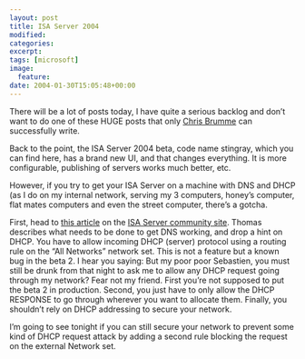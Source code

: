 ```yaml
---
layout: post
title: ISA Server 2004
modified:
categories:
excerpt:
tags: [microsoft]
image:
  feature:
date: 2004-01-30T15:05:48+00:00
---
```


There will be a lot of posts today, I have quite a serious backlog and don’t want to do one of these HUGE posts that only [Chris Brumme](http://blogs.msdn.com/cbrumme/) can successfully write.

Back to the point, the ISA Server 2004 beta, code name stingray, which you can find here, has a brand new UI, and that changes everything. It is more configurable, publishing of servers works much better, etc.

However, if you try to get your ISA Server on a machine with DNS and DHCP (as I do on my internal network, serving my 3 computers, honey’s computer, flat mates computers and even the street computer, there’s a gotcha.

First, head to [this article](https://web.archive.org/web/20040215203222/http://blog.thetechnologist.net/ct.ashx?id=1e6b4321-26d4-490c-b505-05250d3a83c0&url=http%3a%2f%2fwww.isaserver.org%2farticles%2fisa2004beta2.html) on the [ISA Server community site](https://web.archive.org/web/20040215203222/http://blog.thetechnologist.net/ct.ashx?id=1e6b4321-26d4-490c-b505-05250d3a83c0&url=http%3a%2f%2fwww.isaserver.org%2farticles%2fisa2004beta2.html). Thomas describes what needs to be done to get DNS working, and drop a hint on DHCP. You have to allow incoming DHCP (server) protocol using a routing rule on the “All Networks” network set. This is not a feature but a known bug in the beta 2. I hear you saying: But my poor poor Sebastien, you must still be drunk from that night to ask me to allow any DHCP request going through my network? Fear not my friend. First you’re not supposed to put the beta 2 in production. Second, you just have to only allow the DHCP RESPONSE to go through wherever you want to allocate them. Finally, you shouldn’t rely on DHCP addressing to secure your network.

I’m going to see tonight if you can still secure your network to prevent some kind of DHCP request attack by adding a second rule blocking the request on the external Network set.
